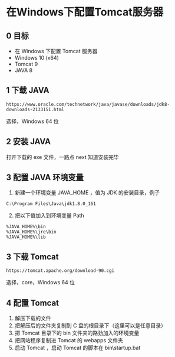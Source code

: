 # 在Windows下配置Tomcat服务器

## 0 目标
- 在 Windows 下配置 Tomcat 服务器
- Windows 10 (x64)
- Tomcat 9
- JAVA 8

## 1 下载 JAVA
```plaintext
https://www.oracle.com/technetwork/java/javase/downloads/jdk8-downloads-2133151.html
```
选择，Windows 64 位
## 2 安装 JAVA
打开下载的 exe 文件，一路点 next 知道安装完毕

## 3 配置 JAVA 环境变量
1. 新建一个环境变量 JAVA_HOME ，值为 JDK 的安装目录，例子
```plaintext
C:\Program Files\Java\jdk1.8.0_161
```

2. 把以下值加入到环境变量 Path
```plaintext
%JAVA_HOME%\bin
%JAVA_HOME%\jre\bin
%JAVA_HOME%\lib
```

## 3 下载 Tomcat
```plaintext
https://tomcat.apache.org/download-90.cgi
```
选择，core，Windows 64 位
## 4 配置 Tomcat
1. 解压下载的文件
2. 把解压后的文件夹复制到 C 盘的根目录下（这里可以是任意目录）
3. 把 Tomcat 目录下的 bin 文件夹的路劲加入的环境变量
4. 把网站程序复制进 Tomcat 的 webapps 文件夹
5. 启动 Tomcat ，启动 Tomcat 的脚本在 bin\startup.bat

